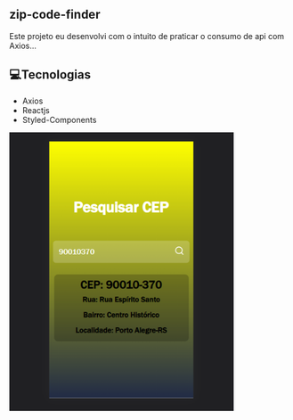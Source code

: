 ## zip-code-finder

<p>Este projeto eu desenvolvi com o intuito de praticar o consumo de api com Axios...</p>

<h2>💻Tecnologias</h2>
 <ul>
 <li>Axios</li>
 <li> Reactjs</li>
 <li> Styled-Components</li>
 </ul>
<img height="500px" src="https://github.com/Viniciussilver/zip-code-finder/blob/main/src/assets/Buscar%20CEP%20-%20Google%20Chrome%2016_08_2022%2017_56_34%20(2).png?raw=true" alt="Imagem-do-Projeto" />
